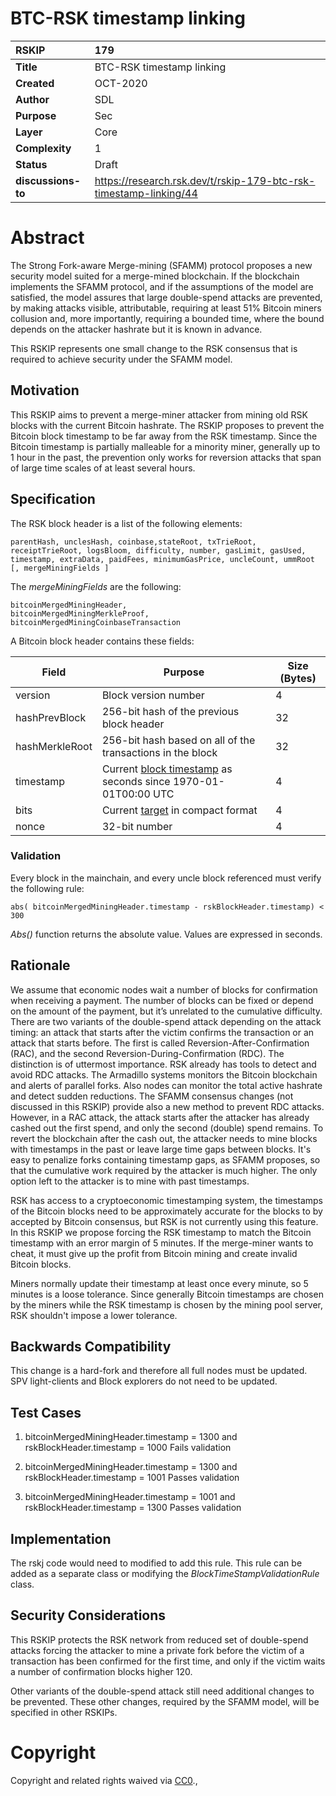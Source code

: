 # BTC-RSK timestamp linking


|RSKIP          | 179 |
| :------------ |:-------------|
|**Title**      |BTC-RSK timestamp linking|
|**Created**    |OCT-2020 |
|**Author**     |SDL |
|**Purpose**    |Sec |
|**Layer**      |Core |
|**Complexity** |1 |
|**Status**     |Draft |
|**discussions-to**     |https://research.rsk.dev/t/rskip-179-btc-rsk-timestamp-linking/44 |


# **Abstract**

The Strong Fork-aware Merge-mining (SFAMM) protocol proposes a new security model suited for a merge-mined blockchain. If the blockchain implements the SFAMM protocol, and if the assumptions of the model are satisfied, the model assures that large double-spend attacks are prevented, by making attacks visible, attributable, requiring at least 51% Bitcoin miners collusion and, more importantly, requiring a bounded time, where the bound depends on the attacker hashrate but it is known in advance.  

This RSKIP represents one small change to the RSK consensus that is required to achieve security under the SFAMM model.  


## Motivation

This RSKIP aims to prevent a merge-miner attacker from mining old RSK blocks with the current Bitcoin hashrate. The RSKIP proposes to prevent the Bitcoin block timestamp to be far away from the RSK timestamp. Since the Bitcoin timestamp is partially malleable for a minority miner, generally up to 1 hour in the past, the prevention only works for reversion attacks that span of large time scales of at least several hours.  


## Specification

 The RSK block header is a list of the following elements:

```
parentHash, unclesHash, coinbase,stateRoot, txTrieRoot, receiptTrieRoot, logsBloom, difficulty, number, gasLimit, gasUsed, timestamp, extraData, paidFees, minimumGasPrice, uncleCount, ummRoot [, mergeMiningFields ] 
```

The *mergeMiningFields* are the following:

```
bitcoinMergedMiningHeader,
bitcoinMergedMiningMerkleProof,
bitcoinMergedMiningCoinbaseTransaction
```

A Bitcoin block header contains these fields:

| Field          | Purpose                                                      | Size (Bytes) |
| -------------- | ------------------------------------------------------------ | ------------ |
| version        | Block version number                                         | 4            |
| hashPrevBlock  | 256-bit hash of the previous block header                    | 32           |
| hashMerkleRoot | 256-bit hash based on all of the transactions in the block   | 32           |
| timestamp      | Current [block timestamp](https://en.bitcoin.it/wiki/Block_timestamp) as seconds since 1970-01-01T00:00 UTC | 4            |
| bits           | Current [target](https://en.bitcoin.it/wiki/Target) in compact format | 4            |
| nonce          | 32-bit number                                                | 4            |

### Validation

Every block in the mainchain, and every uncle block referenced must verify the following rule: 

```
abs( bitcoinMergedMiningHeader.timestamp - rskBlockHeader.timestamp) < 300
```

*Abs()* function returns the absolute value. Values are expressed in seconds.

## Rationale

We assume that economic nodes wait a number of blocks for confirmation when receiving a payment. The number of blocks can be fixed or depend on the amount of the payment, but it’s unrelated to the cumulative difficulty. There are two variants of the double-spend attack depending on the attack timing: an attack that starts after the victim confirms the transaction or an attack that starts before. The first is called Reversion-After-Confirmation (RAC), and the second Reversion-During-Confirmation (RDC). The distinction is of uttermost importance. RSK already has tools to detect and avoid RDC attacks. The Armadillo systems monitors the Bitcoin blockchain and alerts of parallel forks. Also nodes can monitor the total active hashrate and detect sudden reductions. The SFAMM consensus changes (not discussed in this RSKIP) provide also a new method to prevent RDC attacks. However, in a RAC attack, the attack starts after the attacker has already cashed out the first spend, and only the second (double) spend remains. To revert the blockchain after the cash out, the attacker needs to mine blocks with timestamps in the past or leave large time gaps between blocks. It's easy to penalize forks containing timestamp gaps, as SFAMM proposes, so that the cumulative work required by the attacker is much higher. The only option left to the attacker is to mine with past timestamps.

RSK has access to a cryptoeconomic timestamping system, the timestamps of the Bitcoin blocks need to be approximately accurate for the blocks to by accepted by Bitcoin consensus, but RSK is not currently using this feature. In this RSKIP we propose forcing the RSK timestamp to match the Bitcoin timestamp with an error margin of 5 minutes. If the merge-miner wants to cheat, it must give up the profit from Bitcoin mining and create invalid Bitcoin blocks.

Miners normally update their timestamp at least once every minute, so 5 minutes is a loose tolerance. Since generally Bitcoin timestamps are chosen by the miners while the RSK timestamp is chosen by the mining pool server, RSK shouldn't impose a lower tolerance.

## Backwards Compatibility

This change is a hard-fork and therefore all full nodes must be updated. SPV light-clients and Block explorers do not need to be updated. 

## Test Cases

1. bitcoinMergedMiningHeader.timestamp = 1300 and rskBlockHeader.timestamp = 1000
   Fails validation

2. bitcoinMergedMiningHeader.timestamp = 1300 and rskBlockHeader.timestamp = 1001
   Passes validation
3. bitcoinMergedMiningHeader.timestamp = 1001 and rskBlockHeader.timestamp = 1300
   Passes validation

## Implementation

The rskj code would need to modified to add this rule. This rule can be added as a separate class or modifying the *BlockTimeStampValidationRule* class. 

## Security Considerations

This RSKIP protects the RSK network from reduced set of double-spend attacks forcing the attacker to mine a private fork before the victim of a transaction has been confirmed for the first time, and only if the victim waits a number of confirmation blocks higher 120. 

Other variants of the double-spend attack still need additional changes to be prevented. These other changes, required by the SFAMM model, will be specified in other RSKIPs.

# **Copyright**

Copyright and related rights waived via [CC0](https://creativecommons.org/publicdomain/zero/1.0/).,

 
